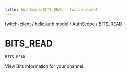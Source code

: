 ```yaml
---
title: AuthScope.BITS_READ - twitch-client
---
```


[twitch-client](../../index.html) / [helix.auth.model](../index.html) / [AuthScope](index.html) / [BITS_READ](./-b-i-t-s_-r-e-a-d.html)

# BITS_READ

`BITS_READ`

View Bits information for your channel.

